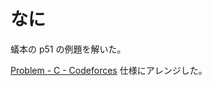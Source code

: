 # なに

蟻本の p51 の例題を解いた。

[Problem - C - Codeforces](https://codeforces.com/contest/462/problem/C) 仕様にアレンジした。
